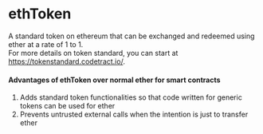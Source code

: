 # ethToken

A standard token on ethereum that can be exchanged and redeemed using ether at a rate of 1 to 1.  
For more details on token standard, you can start at https://tokenstandard.codetract.io/.

#### Advantages of ethToken over normal ether for smart contracts

1. Adds standard token functionalities so that code written for generic tokens can be used for ether
2. Prevents untrusted external calls when the intention is just to transfer ether
